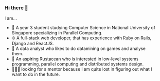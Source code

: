 ### Hi there 👋

I am...

- 📖 A year 3 student studying Computer Science in National University of Singapore specializing in Parallel Computing.
- 🌐 A full-stack web developer, that has experience with Ruby on Rails, Django and ReactJS.
- 📙 A data analyst who likes to do datamining on games and analyse them.
- 🌱 An aspiring Rustacean who is interested in low-level systems programming, parallel computing and distributed systems design.
- 🙆🏻‍♂️ looking for a mentor because I am quite lost in figuring out what I want to do in the future.
